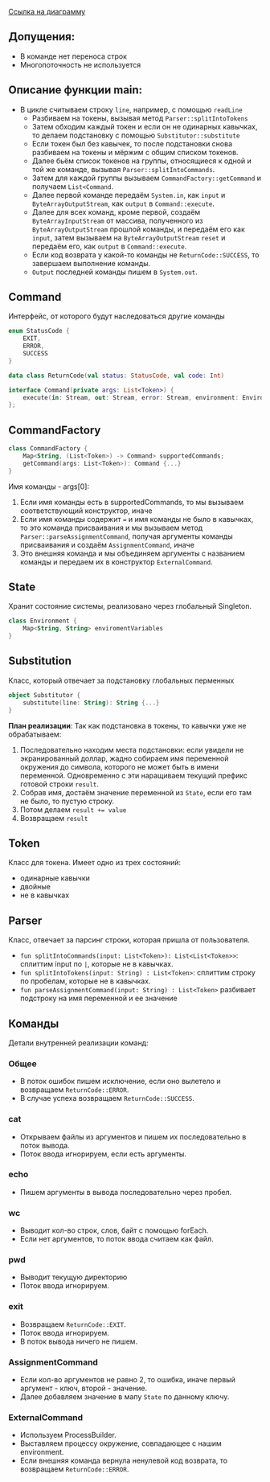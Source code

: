 [Ссылка на диаграмму](https://drive.google.com/file/d/1ugLOWAhoQyYoIes2i5ooCkWwWV5iZhIs/view?usp=sharing)

## Допущения:

* В команде нет переноса строк
* Многопоточность не используется

## Описание функции main: 
*   В цикле считываем строку `line`, например, с помощью `readLine`
    * Разбиваем на токены, вызывая метод `Parser::splitIntoTokens`
    * Затем обходим каждый токен и если он не одинарных кавычках, то делаем подстановку с помощью `Substitutor::substitute`
    * Если токен был без кавычек, то после подстановки снова разбиваем на токены и мёржим с общим списком токенов.
    * Далее бьём список токенов на группы, относящиеся к одной и той же команде, вызывая `Parser::splitIntoCommands`.
    * Затем для каждой группы вызываем `CommandFactory::getCommand` и получаем `List<Command`.
    * Далее первой команде передаём `System.in`, как `input` и `ByteArrayOutputStream`, как `output` в `Command::execute`.
    * Далее для всех команд, кроме первой, создаём `ByteArrayInputStream` от массива, полученного из `ByteArrayOutputStream` прошлой команды, и передаём его как `input`, затем вызываем на `ByteArrayOutputStream` `reset` и передаём его, как `output` в `Command::execute`.
    * Если код возврата у какой-то команды не `ReturnCode::SUCCESS`, то завершаем выполнение команды.
    * `Output` последней команды пишем в `System.out`.
## Command 
Интерфейс, от которого будут наследоваться другие команды 
```kotlin    
enum StatusCode {
    EXIT,
    ERROR,
    SUCCESS
}

data class ReturnCode(val status: StatusCode, val code: Int)

interface Command(private args: List<Token>) {
    execute(in: Stream, out: Stream, error: Stream, environment: Environment): ReturnCode
};
```

## CommandFactory 
```kotlin
class CommandFactory {
    Map<String, (List<Token>) -> Command> supportedCommands;
    getCommand(args: List<Token>): Command {...}
}
```
Имя команды - args[0]:
1. Если имя команды есть в supportedCommands, то мы вызываем соответствующий конструктор, иначе
2. Если имя команды содержит `=` и имя команды не было в кавычках, то это команда присваивания и мы вызываем метод `Parser::parseAssignmentCommand`, получая аргументы команды присваивания и создаём `AssignmentCommand`, иначе
3. Это внешняя команда и мы объединяем аргументы с названием команды и передаем их в конструктор `ExternalCommand`.

## State 
Хранит состояние системы, реализовано через глобальный Singleton.

```kotlin
class Environment {
    Map<String, String> enviromentVariables
}
```


## Substitution
Класс, который отвечает за подстановку глобальных перменных
```kotlin
object Substitutor {
    substitute(line: String): String {...}
}
```

**План реализации**: 
Так как подстановка в токены, то кавычки уже не обрабатываем:
1.  Последовательно находим места подстановки: если увидели не экранированный доллар, жадно собираем имя переменной окружения до символа, которого не может быть в имени переменной. Одновременно с эти наращиваем текущий префикс готовой строки `result`.
2.  Собрав имя, достаём значение переменной из `State`, если его там не было, то пустую строку.
3.   Потом делаем `result += value`
4.   Возвращаем `result`

## Token
Класс для токена. Имеет одно из трех состояний: 
* одинарные кавычки
* двойные 
* не в кавычках

## Parser
Класс, отвечает за парсинг строки, которая пришла от пользователя.
* `fun splitIntoCommands(input: List<Token>): List<List<Token>>`: сплиттим input по `|`, которые не в кавычках.
* `fun splitIntoTokens(input: String) : List<Token>`: сплиттим строку по пробелам, которые не в кавычках.
* `fun parseAssignmentCommand(input: String) : List<Token>` разбивает подстроку на имя переменной и ее значение

## Команды
Детали внутренней реализации команд:
### Общее

* В поток ошибок пишем исключение, если оно вылетело и возвращаем `ReturnCode::ERROR`.
* В случае успеха возвращаем `ReturnCode::SUCCESS`.
### cat
* Открываем файлы из аргументов и пишем их последовательно в поток вывода.
* Поток ввода игнорируем, если есть аргументы.

### echo
* Пишем аргументы в вывода последовательно через пробел.

### wc
* Выводит кол-во строк, слов, байт с помощью forEach.
* Если нет аргументов, то поток ввода считаем как файл.

### pwd
* Выводит текущую директорию
* Поток ввода игнорируем. 

### exit
* Возвращаем `ReturnCode::EXIT`.
* Поток ввода игнорируем. 
* В поток вывода ничего не пишем.

### AssignmentCommand
* Если кол-во аргументов не равно 2, то ошибка, иначе первый аргумент - ключ, второй - значение.
* Далее добавляем значение в мапу `State` по данному ключу.

### ExternalCommand
* Используем ProcessBuilder.
* Выставляем процессу окружение, совпадающее с нашим environment.
* Если внешняя команда вернула ненулевой код возврата, то возвращаем `ReturnCode::ERROR`.
